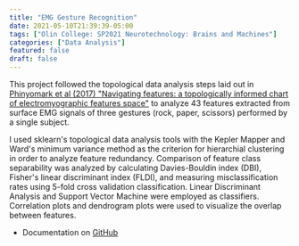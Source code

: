 ```yaml
---
title: "EMG Gesture Recognition"
date: 2021-05-10T21:39:39-05:00
tags: ["Olin College: SP2021 Neurotechnology: Brains and Machines"]
categories: ["Data Analysis"]
featured: false
draft: false
---
```


This project followed the topological data analysis steps laid out in [Phinyomark et al (2017) "Navigating features: a topologically informed chart of electromyographic features space"](http://doi.org/10.1098/rsif.2017.0734) to analyze 43 features extracted from surface EMG signals of three gestures (rock, paper, scissors) performed by a single subject.

I used sklearn's topological data analysis tools with the Kepler Mapper and Ward's minimum variance method as the criterion for hierarchial clustering in order to analyze feature redundancy. Comparison of feature class separability was analyzed by calculating Davies-Bouldin index (DBI), Fisher's linear discriminant index (FLDI), and measuring misclassification rates using 5-fold cross validation classification. Linear Discriminant Analysis and Support Vector Machine were employed as classifiers. Correlation plots and dendrogram plots were used to visualize the overlap between features.

* Documentation on [GitHub](https://github.com/GatiAher/EMG_Gesture_Recognition)

<!--more-->
